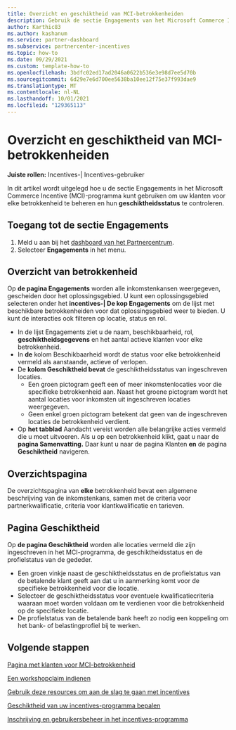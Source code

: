 ```yaml
---
title: Overzicht en geschiktheid van MCI-betrokkenheiden
description: Gebruik de sectie Engagements van het Microsoft Commerce Incentive -programma (MCI) om de status te bekijken, klanten te beheren, workshops in te stellen en workshopclaims in te dienen.
author: Karthic83
ms.author: kashanum
ms.service: partner-dashboard
ms.subservice: partnercenter-incentives
ms.topic: how-to
ms.date: 09/29/2021
ms.custom: template-how-to
ms.openlocfilehash: 3bdfc02ed17ad2046a0622b536e3e98d7ee5d70b
ms.sourcegitcommit: 6d29e7e6d700ee5638ba10ee12f75e37f993dae9
ms.translationtype: MT
ms.contentlocale: nl-NL
ms.lasthandoff: 10/01/2021
ms.locfileid: "129365113"
---
```

# <a name="mci-engagements-overview-and-eligibility"></a>Overzicht en geschiktheid van MCI-betrokkenheiden

**Juiste rollen:** Incentives-| Incentives-gebruiker

In dit artikel wordt uitgelegd hoe u de sectie Engagements in het Microsoft Commerce Incentive (MCI)-programma kunt gebruiken om uw klanten voor elke betrokkenheid te beheren en hun **geschiktheidsstatus** te controleren.

## <a name="access-the-engagements-section"></a>Toegang tot de sectie Engagements
1. Meld u aan bij het [dashboard van het Partnercentrum](https://partner.microsoft.com/dashboard).
2. Selecteer **Engagements** in het menu.

## <a name="engagements-overview"></a>Overzicht van betrokkenheid
Op **de pagina Engagements** worden alle inkomstenkansen weergegeven, gescheiden door het oplossingsgebied. U kunt een oplossingsgebied selecteren onder het **incentives-| De kop Engagements** om de lijst met beschikbare betrokkenheiden voor dat oplossingsgebied weer te bieden. U kunt de interacties ook filteren op locatie, status en rol.
- In de lijst Engagements ziet u de naam, beschikbaarheid, rol, **geschiktheidsgegevens** en het aantal actieve klanten voor elke betrokkenheid.
- In **de** kolom Beschikbaarheid wordt de status voor elke betrokkenheid vermeld als aanstaande, actieve of verlopen. 
- De **kolom Geschiktheid bevat** de geschiktheidsstatus van ingeschreven locaties. 
   - Een groen pictogram geeft een of meer inkomstenlocaties voor die specifieke betrokkenheid aan. Naast het groene pictogram wordt het aantal locaties voor inkomsten uit ingeschreven locaties weergegeven. 
   - Geen enkel groen pictogram betekent dat geen van de ingeschreven locaties de betrokkenheid verdient. 
- Op **het tabblad** Aandacht vereist worden alle belangrijke acties vermeld die u moet uitvoeren. Als u op een betrokkenheid klikt, gaat u naar de **pagina Samenvatting.** Daar kunt u naar de pagina Klanten **en** de pagina **Geschiktheid** navigeren.

## <a name="summary-page"></a>Overzichtspagina
De overzichtspagina van **elke** betrokkenheid bevat een algemene beschrijving van de inkomstenkans, samen met de criteria voor partnerkwalificatie, criteria voor klantkwalificatie en tarieven. 

## <a name="eligibility-page"></a>Pagina Geschiktheid
Op **de pagina Geschiktheid** worden alle locaties vermeld die zijn ingeschreven in het MCI-programma, de geschiktheidsstatus en de profielstatus van de gededer.
- Een groen vinkje naast de geschiktheidsstatus en de profielstatus van de betalende klant geeft aan dat u in aanmerking komt voor de specifieke betrokkenheid voor die locatie. 
- Selecteer de geschiktheidsstatus voor eventuele kwalificatiecriteria waaraan moet worden voldaan om te verdienen voor die betrokkenheid op de specifieke locatie.
- De profielstatus van de betalende bank heeft zo nodig een koppeling om het bank- of belastingprofiel bij te werken.



## <a name="next-steps"></a>Volgende stappen
[Pagina met klanten voor MCI-betrokkenheid](/partner-center/mci-engagements-customers)

[Een workshopclaim indienen](/partner-center/mci-engagements-workshop)

[Gebruik deze resources om aan de slag te gaan met incentives](/partner-center/incentives-get-started-intro)

[Geschiktheid van uw incentives-programma bepalen](/partner-center/incentives-determined-your-program-eligibility)

[Inschrijving en gebruikersbeheer in het incentives-programma](/incentives-enroll)